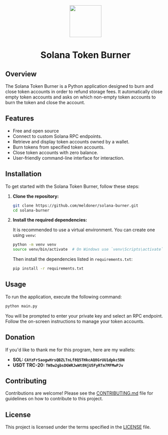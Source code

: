 <div align="center">
    <img src="https://i.imgur.com/OHPxyZA.png" width="100px" />
    <h1>Solana Token Burner</h1>
</div>

## Overview

The Solana Token Burner is a Python application designed to burn and close token accounts in order to refund storage fees. It automatically close empty token accounts and asks on which non-empty token accounts to burn the token and close the account.

## Features

- Free and open source
- Connect to custom Solana RPC endpoints.
- Retrieve and display token accounts owned by a wallet.
- Burn tokens from specified token accounts.
- Close token accounts with zero balance.
- User-friendly command-line interface for interaction.

## Installation

To get started with the Solana Token Burner, follow these steps:

1. **Clone the repository:**

   ```bash
   git clone https://github.com/meldoner/solana-burner.git
   cd solana-burner
   ```

2. **Install the required dependencies:**

   It is recommended to use a virtual environment. You can create one using `venv`:

   ```bash
   python -m venv venv
   source venv/bin/activate  # On Windows use `venv\Scripts\activate`
   ```

   Then install the dependencies listed in `requirements.txt`:

   ```bash
   pip install -r requirements.txt
   ```

## Usage

To run the application, execute the following command:

```bash
python main.py
```

You will be prompted to enter your private key and select an RPC endpoint. Follow the on-screen instructions to manage your token accounts.

## Donation
If you'd like to thank me for this program, here are my wallets:
- **SOL: `CAYzFrSaogwHrsQBZLTnLf8Q5THkcAQ8GrUU1dpkc5DN`**
- **USDT TRC-20: `TW8w2gbsDGWRJwWt8NjU5FyRTm7MFMwPJv`**


## Contributing

Contributions are welcome! Please see the [CONTRIBUTING.md](CONTRIBUTING.md) file for guidelines on how to contribute to this project.

## License

This project is licensed under the terms specified in the [LICENSE](LICENSE) file.